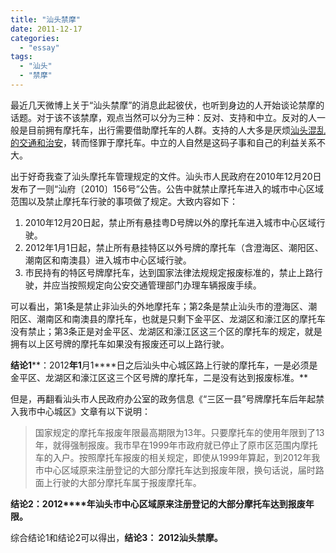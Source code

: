 ```yaml
---
title: "汕头禁摩"
date: 2011-12-17
categories: 
  - "essay"
tags: 
  - "汕头"
  - "禁摩"
---
```


最近几天微博上关于“汕头禁摩”的消息此起彼伏，也听到身边的人开始谈论禁摩的话题。对于该不该禁摩，观点当然可以分为三种：反对、支持和中立。反对的人一般是目前拥有摩托车，出行需要借助摩托车的人群。支持的人大多是厌烦[汕头混乱的交通和治安](http://www.jfsay.com/archives/346.html "汕头治安的担忧")，转而怪罪于摩托车。中立的人自然是这码子事和自己的利益关系不大。

出于好奇我查了汕头摩托车管理规定的文件。汕头市人民政府在2010年12月20日发布了一则“汕府〔2010〕156号”公告。公告中就禁止摩托车进入的城市中心区域范围以及禁止摩托车行驶的事项做了规定。大致内容如下：

1. 2010年12月20日起，禁止所有悬挂粤D号牌以外的摩托车进入城市中心区域行驶。
2. 2012年1月1日起，禁止所有悬挂特区以外号牌的摩托车（含澄海区、潮阳区、潮南区和南澳县）进入城市中心区域行驶。
3. 市民持有的特区号牌摩托车，达到国家法律法规规定报废标准的，禁止上路行驶，并应当按照规定向公安交通管理部门办理车辆报废手续。

可以看出，第1条是禁止非汕头的外地摩托车；第2条是禁止汕头市的澄海区、潮阳区、潮南区和南澳县的摩托车，也就是只剩下金平区、龙湖区和濠江区的摩托车没有禁止；第3条正是对金平区、龙湖区和濠江区这三个区的摩托车的规定，就是拥有以上区号牌的摩托车如果没有报废还可以上路行驶。

**结论1****：2012****年1****月1****日之后汕头中心城区路上行驶的摩托车，一是必须是金平区、龙湖区和濠江区这三个区号牌的摩托车，二是没有达到报废标准。**

但是，再翻看汕头市人民政府办公室的政务信息《“三区一县”号牌摩托车后年起禁入我市中心城区》文章有以下说明：

> 国家规定的摩托车报废年限最高期限为13年。只要摩托车的使用年限到了13年，就得强制报废。我市早在1999年市政府就已停止了原市区范围内摩托车的入户。按照摩托车报废的相关规定，即使从1999年算起，到2012年我市中心区域原来注册登记的大部分摩托车达到报废年限，换句话说，届时路面上行驶的大部分摩托车属于报废摩托车。

**结论2：2012****年汕头市中心区域原来注册登记的大部分摩托车达到报废年限。**

综合结论1和结论2可以得出，**结论3： 2012汕头禁摩。**
